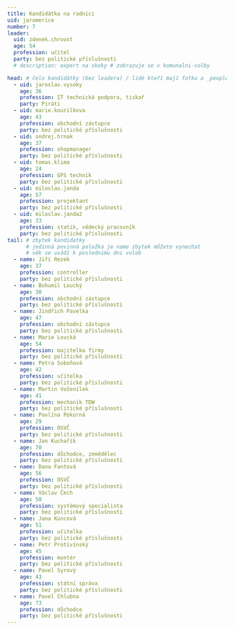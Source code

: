 ```yaml
---
title: Kandidátka na radnici
uid: jaromerice
number: 7
leader:
  uid: zdenek.chroust
  age: 54
  profession: učitel
  party: bez politické příslušnosti
  # description: expert na skoky # zobrazuje se v komunalni-volby

head: # čelo kandidátky (bez leadera) / lidé kteří mají fotku a _people/jmeno.md
  - uid: jaroslav.vysoky
    age: 36
    profession: IT technická podpora, tiskař
    party: Piráti
  - uid: marie.kourilkova
    age: 43
    profession: obchodní zástupce
    party: bez politické příslušnosti
  - uid: ondrej.hrnak
    age: 37
    profession: shopmanager
    party: bez politické příslušnosti
  - uid: tomas.klima
    age: 24
    profession: GPS technik
    party: bez politické příslušnosti
  - uid: miloslav.janda
    age: 57
    profession: projektant
    party: bez politické příslušnosti
  - uid: miloslav.janda2
    age: 33
    profession: statik, vědecký pracovník
    party: bez politické příslušnosti
tail: # zbytek kandidatky
      # jedinná povinná položka je name zbytek můžete vynechat
      # věk se uvádí k poslednímu dni voleb
  - name: Jiří Rezek
    age: 37
    profession: controller
    party: bez politické příslušnosti
  - name: Bohumil Loucký
    age: 30
    profession: obchodní zástupce
    party: bez politické příslušnosti
  - name: Jindřich Pavelka
    age: 47
    profession: obchodní zástupce
    party: bez politické příslušnosti
  - name: Marie Loucká
    age: 54
    profession: majitelka firmy
    party: bez politické příslušnosti
  - name: Petra Soboňová
    age: 42
    profession: učitelka
    party: bez politické příslušnosti
  - name: Martin Voženílek
    age: 41
    profession: mechanik TDW
    party: bez politické příslušnosti 
  - name: Pavlína Pokorná
    age: 29
    profession: OSVČ
    party: bez politické příslušnosti
  - name: Jan Kuchařík
    age: 70
    profession: důchodce, zemědělec
    party: bez politické příslušnosti
  - name: Dana Fantová
    age: 56
    profession: OSVČ
    party: bez politické příslušnosti 
  - name: Václav Čech
    age: 50
    profession: systémový specialista
    party: bez politické příslušnosti
  - name: Jana Kuncová
    age: 51
    profession: učitelka
    party: bez politické příslušnosti
  - name: Petr Protivínský
    age: 45
    profession: montér
    party: bez politické příslušnosti
  - name: Pavel Syrový
    age: 43
    profession: státní správa
    party: bez politické příslušnosti
  - name: Pavel Chlubna
    age: 73
    profession: důchodce
    party: bez politické příslušnosti
---
```


